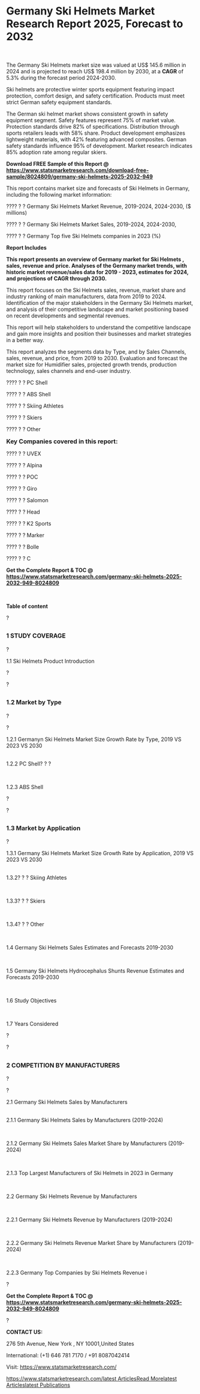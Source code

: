 <h1>Germany Ski Helmets Market Research Report 2025, Forecast to 2032</h1><br/><p>The Germany Ski Helmets market size was valued at US$ 145.6 million in 2024 and is projected to reach US$ 198.4 million by 2030, at a <strong>CAGR</strong> of 5.3% during the forecast period 2024-2030.</p>
 
 
 
 <p>Ski helmets are protective winter sports equipment featuring impact protection, comfort design, and safety certification. Products must meet strict German safety equipment standards.</p>
 
 
 
 <p>The German ski helmet market shows consistent growth in safety equipment segment. Safety features represent 75% of market value. Protection standards drive 82% of specifications. Distribution through sports retailers leads with 58% share. Product development emphasizes lightweight materials, with 42% featuring advanced composites. German safety standards influence 95% of development. Market research indicates 85% adoption rate among regular skiers.</p>
 
 
 
 <p><strong>Download FREE Sample of this Report @ <a href="https://www.statsmarketresearch.com/download-free-sample/8024809/germany-ski-helmets-2025-2032-949">https://www.statsmarketresearch.com/download-free-sample/8024809/germany-ski-helmets-2025-2032-949</a></strong></p>
 
 
 
 <p>This report contains market size and forecasts of Ski Helmets in Germany, including the following market information:</p>
 
 
 
 <p>???? ? ? Germany Ski Helmets Market Revenue, 2019-2024, 2024-2030, ($ millions)</p>
 
 
 
 <p>???? ? ? Germany Ski Helmets Market Sales, 2019-2024, 2024-2030,</p>
 
 
 
 <p>???? ? ? Germany Top five Ski Helmets companies in 2023 (%)</p>
 
 
 
 <p><strong>Report Includes</strong></p>
 
 
 
 <p><strong>This report presents an overview of Germany market for Ski Helmets , sales, revenue and price. Analyses of the Germany market trends, with historic market revenue/sales data for 2019 - 2023, estimates for 2024, and projections of <strong>CAGR</strong> through 2030.</strong></p>
 
 
 
 <p>This report focuses on the Ski Helmets sales, revenue, market share and industry ranking of main manufacturers, data from 2019 to 2024. Identification of the major stakeholders in the Germany Ski Helmets market, and analysis of their competitive landscape and market positioning based on recent developments and segmental revenues.</p>
 
 
 
 <p>This report will help stakeholders to understand the competitive landscape and gain more insights and position their businesses and market strategies in a better way.</p>
 
 
 
 <p>This report analyzes the segments data by Type, and by Sales Channels, sales, revenue, and price, from 2019 to 2030. Evaluation and forecast the market size for Humidifier sales, projected growth trends, production technology, sales channels and end-user industry.</p>
 
 
 
 <p>???? ? ? PC Shell</p>
 
 
 
 <p>???? ? ? ABS Shell</p>
 
 
 
 <p>???? ? ? Skiing Athletes</p>
 
 
 
 <p>???? ? ? Skiers</p>
 
 
 
 <p>???? ? ? Other</p>
 
 
 
 <p><span style="font-size:16px"><strong>Key Companies covered in this report:</strong></span></p>
 
 
 
 <p>???? ? ? UVEX</p>
 
 
 
 <p>???? ? ? Alpina</p>
 
 
 
 <p>???? ? ? POC</p>
 
 
 
 <p>???? ? ? Giro</p>
 
 
 
 <p>???? ? ? Salomon</p>
 
 
 
 <p>???? ? ? Head</p>
 
 
 
 <p>???? ? ? K2 Sports</p>
 
 
 
 <p>???? ? ? Marker</p>
 
 
 
 <p>???? ? ? Bolle</p>
 
 
 
 <p>???? ? ? C</p>
 
 
 
 <div><b>Get the Complete Report & TOC @ <a href="https://www.statsmarketresearch.com/germany-ski-helmets-2025-2032-949-8024809">https://www.statsmarketresearch.com/germany-ski-helmets-2025-2032-949-8024809</a></b></div>
 
 
 
 <p><br />
 
 <b>Table of content</b></p>
 
 
 
 <p>? </p>
 
 
 
 <h2><span style="font-size:16px"><strong>1 STUDY COVERAGE</strong></span></h2>
 
 
 
 <p>? </p>
 
 
 
 <p>1.1 Ski Helmets Product Introduction</p>
 
 
 
 <p>? </p>
 
 
 
 <p>? </p>
 
 
 
 <h2><span style="font-size:16px"><strong>1.2 Market by Type</strong></span></h2>
 
 
 
 <p>? </p>
 
 
 
 <p>? </p>
 
 
 
 <p>1.2.1 Germanyn Ski Helmets Market Size Growth Rate by Type, 2019 VS 2023 VS 2030<br />
 
 <br />
 
 1.2.2 PC Shell? ? ? <br />
 
 <br />
 
 1.2.3 ABS Shell<br />
 
 ? </p>
 
 
 
 <p>? </p>
 
 
 
 <h2><span style="font-size:16px"><strong>1.3 Market by Application</strong></span></h2>
 
 
 
 <p>? </p>
 
 
 
 <p>1.3.1 Germany Ski Helmets Market Size Growth Rate by Application, 2019 VS 2023 VS 2030<br />
 
 <br />
 
 1.3.2? ? ? Skiing Athletes<br />
 
 <br />
 
 1.3.3? ? ? Skiers<br />
 
 <br />
 
 1.3.4? ? ? Other<br />
 
 <br />
 
 1.4 Germany Ski Helmets Sales Estimates and Forecasts 2019-2030<br />
 
 <br />
 
 1.5 Germany Ski Helmets Hydrocephalus Shunts Revenue Estimates and Forecasts 2019-2030<br />
 
 <br />
 
 1.6 Study Objectives<br />
 
 <br />
 
 1.7 Years Considered</p>
 
 
 
 <p>? </p>
 
 
 
 <p>? </p>
 
 
 
 <h2><span style="font-size:16px"><strong>2 COMPETITION BY MANUFACTURERS</strong></span></h2>
 
 
 
 <p>? </p>
 
 
 
 <p>? </p>
 
 
 
 <p>2.1 Germany Ski Helmets Sales by Manufacturers<br />
 
 <br />
 
 2.1.1 Germany Ski Helmets Sales by Manufacturers (2019-2024)<br />
 
 <br />
 
 2.1.2 Germany Ski Helmets Sales Market Share by Manufacturers (2019-2024)<br />
 
 <br />
 
 2.1.3 Top Largest Manufacturers of Ski Helmets in 2023 in Germany<br />
 
 <br />
 
 2.2 Germany Ski Helmets Revenue by Manufacturers<br />
 
 <br />
 
 2.2.1 Germany Ski Helmets Revenue by Manufacturers (2019-2024)<br />
 
 <br />
 
 2.2.2 Germany Ski Helmets Revenue Market Share by Manufacturers (2019-2024)<br />
 
 <br />
 
 2.2.3 Germany Top Companies by Ski Helmets Revenue i</p>
 
 
 
 <p>? </p>
 
 
 
 <div><b>Get the Complete Report & TOC @ <a href="https://www.statsmarketresearch.com/germany-ski-helmets-2025-2032-949-8024809">https://www.statsmarketresearch.com/germany-ski-helmets-2025-2032-949-8024809</a></b></div>
 
 
 
 <p>? </p>
 
 
 
 <p><b>CONTACT US:</b><br />
 
 276 5th Avenue, New York , NY 10001,United States<br />
 
 International: (+1) 646 781 7170 / +91 8087042414<br />
 
 Visit: <a href="https://www.statsmarketresearch.com/">https://www.statsmarketresearch.com/</a><br />
 
 <a href="https://gyeongbokgung.com">https://www.statsmarketresearch.com/</a><a href="https://hallyeomaritime.com">latest Articles</a><a href="https://jingwansa.com">Read More</a><a href="https://nguoiviet.jp/">latest Articles</a><a href="https://www.intelmarketresearch.com/">latest Publications</a></p>